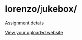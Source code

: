 # lorenzo/jukebox/

[Assignment details](/homework/jukebox)

[View your uploaded website](http://cfc2017.mpaulweeks.com/students/lorenzo/jukebox/)
